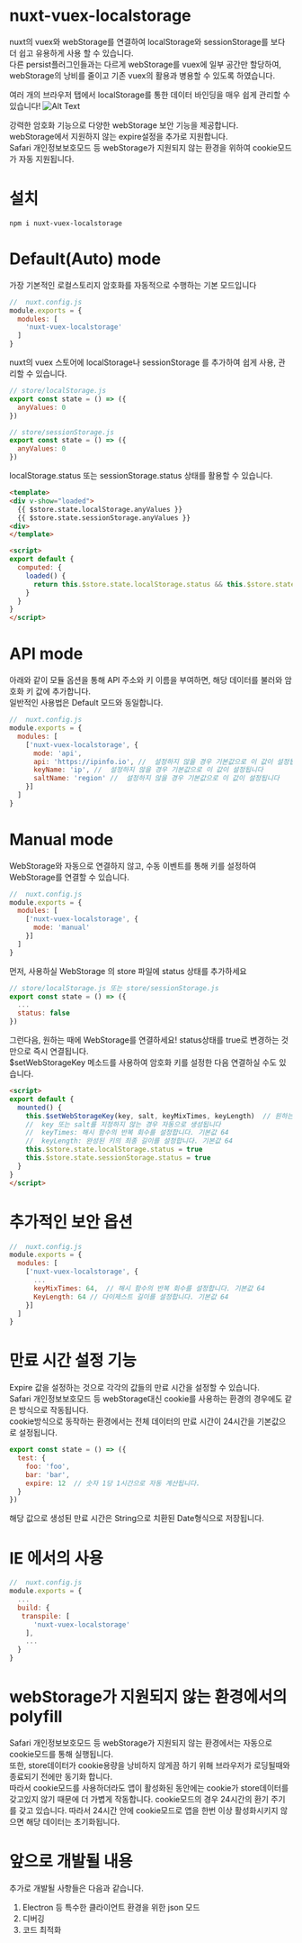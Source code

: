 # nuxt-vuex-localstorage
nuxt의 vuex와 webStorage를 연결하여 localStorage와 sessionStorage를 보다 더 쉽고 유용하게 사용 할 수 있습니다.  
다른 persist플러그인들과는 다르게 webStorage를 vuex에 일부 공간만 할당하여, webStorage의 낭비를 줄이고 기존 vuex의 활용과 병용할 수 있도록 하였습니다.  
  
여러 개의 브라우저 탭에서 localStorage를 통한 데이터 바인딩을 매우 쉽게 관리할 수 있습니다!
![Alt Text](https://github.com/rubystarashe/nuxt-vuex-localstorage/blob/master/localstorage.gif)    

강력한 암호화 기능으로 다양한 webStorage 보안 기능을 제공합니다.  
webStorage에서 지원하지 않는 expire설정을 추가로 지원합니다.  
Safari 개인정보보호모드 등 webStorage가 지원되지 않는 환경을 위하여 cookie모드가 자동 지원됩니다.

# 설치
```
npm i nuxt-vuex-localstorage
```

# Default(Auto) mode
가장 기본적인 로컬스토리지 암호화를 자동적으로 수행하는 기본 모드입니다
```js
//  nuxt.config.js
module.exports = {
  modules: [
    'nuxt-vuex-localstorage'
  ]
}
```

nuxt의 vuex 스토어에 localStorage나 sessionStorage 를 추가하여 쉽게 사용, 관리할 수 있습니다.  
```js
// store/localStorage.js
export const state = () => ({
  anyValues: 0
})

// store/sessionStorage.js
export const state = () => ({
  anyValues: 0
})
```

localStorage.status 또는 sessionStorage.status 상태를 활용할 수 있습니다.
```html
<template>
<div v-show="loaded">
  {{ $store.state.localStorage.anyValues }}
  {{ $store.state.sessionStorage.anyValues }}
<div>
</template>

<script>
export default {
  computed: {
    loaded() {
      return this.$store.state.localStorage.status && this.$store.state.sessionStorage.status
    }
  }
}
</script>
```

# API mode
아래와 같이 모듈 옵션을 통해 API 주소와 키 이름을 부여하면, 해당 데이터를 불러와 암호화 키 값에 추가합니다.  
일반적인 사용법은 Default 모드와 동일합니다.
```js
//  nuxt.config.js
module.exports = {
  modules: [
    ['nuxt-vuex-localstorage', {
      mode: 'api',
      api: 'https://ipinfo.io', //  설정하지 않을 경우 기본값으로 이 값이 설정됩니다
      keyName: 'ip', //  설정하지 않을 경우 기본값으로 이 값이 설정됩니다
      saltName: 'region' //  설정하지 않을 경우 기본값으로 이 값이 설정됩니다
    }]
  ]
}
```

# Manual mode
WebStorage와 자동으로 연결하지 않고, 수동 이벤트를 통해 키를 설정하여 WebStorage를 연결할 수 있습니다.
```js
//  nuxt.config.js
module.exports = {
  modules: [
    ['nuxt-vuex-localstorage', {
      mode: 'manual'
    }]
  ]
}
```
먼저, 사용하실 WebStorage 의 store 파일에 status 상태를 추가하세요
```js
// store/localStorage.js 또는 store/sessionStorage.js
export const state = () => ({
  ...
  status: false
})
```
그런다음, 원하는 때에 WebStorage를 연결하세요! status상태를 true로 변경하는 것 만으로 즉시 연결됩니다.  
$setWebStorageKey 메소드를 사용하여 암호화 키를 설정한 다음 연결하실 수도 있습니다.
```html
<script>
export default {
  mounted() {
    this.$setWebStorageKey(key, salt, keyMixTimes, keyLength)  // 원하는 값으로 암호화 키를 설정하세요
    //  key 또는 salt를 지정하지 않는 경우 자동으로 생성됩니다
    //  keyTimes: 해시 함수의 반복 회수를 설정합니다. 기본값 64
    //  keyLength: 완성된 키의 최종 길이를 설정합니다. 기본값 64
    this.$store.state.localStorage.status = true
    this.$store.state.sessionStorage.status = true
  }
}
</script>
```

# 추가적인 보안 옵션
```js
//  nuxt.config.js
module.exports = {
  modules: [
    ['nuxt-vuex-localstorage', {
      ...
      keyMixTimes: 64,  // 해시 함수의 반복 회수를 설정합니다. 기본값 64
      KeyLength: 64 // 다이제스트 길이를 설정합니다. 기본값 64
    }]
  ]
}
```

# 만료 시간 설정 기능
Expire 값을 설정하는 것으로 각각의 값들의 만료 시간을 설정할 수 있습니다.  
Safari 개인정보보호모드 등 webStorage대신 cookie를 사용하는 환경의 경우에도 같은 방식으로 작동됩니다.  
cookie방식으로 동작하는 환경에서는 전체 데이터의 만료 시간이 24시간을 기본값으로 설정됩니다.
```js
export const state = () => ({
  test: {
    foo: 'foo',
    bar: 'bar',
    expire: 12  // 숫자 1당 1시간으로 자동 계산됩니다.
  }
})
```
해당 값으로 생성된 만료 시간은 String으로 치환된 Date형식으로 저장됩니다.

# IE 에서의 사용
```js
//  nuxt.config.js
module.exports = {
  ...
  build: {
   transpile: [
      'nuxt-vuex-localstorage'
    ],
    ...
  }
}
```

# webStorage가 지원되지 않는 환경에서의 polyfill
Safari 개인정보보호모드 등 webStorage가 지원되지 않는 환경에서는 자동으로 cookie모드를 통해 실행됩니다.  
또한, store데이터가 cookie용량을 낭비하지 않게끔 하기 위해 브라우저가 로딩될때와 종료되기 전에만 동기화 합니다.  
따라서 cookie모드를 사용하더라도 앱이 활성화된 동안에는 cookie가 store데이터를 갖고있지 않기 때문에 더 가볍게 작동합니다. 
cookie모드의 경우 24시간의 환기 주기를 갖고 있습니다. 따라서 24시간 안에 cookie모드로 앱을 한번 이상 활성화시키지 않으면 해당 데이터는 초기화됩니다.

# 앞으로 개발될 내용
추가로 개발될 사항들은 다음과 같습니다.  
1. Electron 등 특수한 클라이언트 환경을 위한 json 모드
2. 디버깅
3. 코드 최적화
